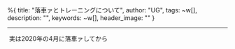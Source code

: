 %{
  title: "落車ァとトレーニングについて",
  author: "UG",
  tags: ~w[],
  description: "",
  keywords: ~w[],
  header_image: ""
}

---
&nbsp;実は2020年の4月に落車ァしてから


